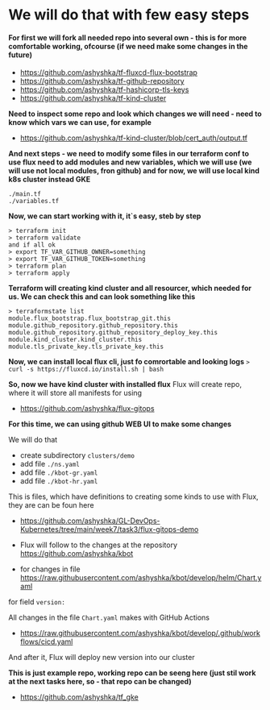 # We will do that with few easy steps

#### For first we will fork all needed repo into several own - this is for more comfortable working, ofcourse (if we need make some changes in the future)

- https://github.com/ashyshka/tf-fluxcd-flux-bootstrap
- https://github.com/ashyshka/tf-github-repository
- https://github.com/ashyshka/tf-hashicorp-tls-keys
- https://github.com/ashyshka/tf-kind-cluster


**Need to inspect some repo and look which changes we will need - need to know which vars we can use, for example**
- https://github.com/ashyshka/tf-kind-cluster/blob/cert_auth/output.tf

**And next steps - we need to modify some files in our terraform conf to use flux
need to add modules and new variables, which we will use (we will use not local modules, fron github)
and for now, we will use local kind k8s cluster instead GKE**

```
./main.tf
./variables.tf
```
**Now, we can start working with it, it`s easy, steb by step**
```
> terraform init
> terraform validate
and if all ok
> export TF_VAR_GITHUB_OWNER=something
> export TF_VAR_GITHUB_TOKEN=something
> terraform plan
> terraform apply
```
**Terraform will creating kind cluster and all resourcer, which needed for us. 
We can check this and can look something like this**
```
> terraformstate list
module.flux_bootstrap.flux_bootstrap_git.this
module.github_repository.github_repository.this
module.github_repository.github_repository_deploy_key.this
module.kind_cluster.kind_cluster.this
module.tls_private_key.tls_private_key.this
```
**Now, we can install local flux cli, just fo comrortable and looking logs**
`> curl -s https://fluxcd.io/install.sh | bash`

**So, now we have kind cluster with installed flux**
Flux will create repo, where it will store all manifests for using
- https://github.com/ashyshka/flux-gitops

**For this time, we can using github WEB UI to make some changes**

We will do that

- create subdirectory `clusters/demo`
- add file `./ns.yaml`
- add file `./kbot-gr.yaml`
- add file `./kbot-hr.yaml`

This is files, which have definitions to creating some kinds to use with Flux, they are can be foun here 
- https://github.com/ashyshka/GL-DevOps-Kubernetes/tree/main/week7/task3/flux-gitops-demo

- Flux will follow to the changes at the repository https://github.com/ashyshka/kbot
- for changes in file https://raw.githubusercontent.com/ashyshka/kbot/develop/helm/Chart.yaml

for field `version:`

All changes in the file `Chart.yaml` makes with GitHub Actions
- https://raw.githubusercontent.com/ashyshka/kbot/develop/.github/workflows/cicd.yaml

And after it, Flux will deploy new version into our cluster

**This is just example repo, working repo can be seeng here (just stil work at the next tasks here, so - that repo can be changed)**
- https://github.com/ashyshka/tf_gke
